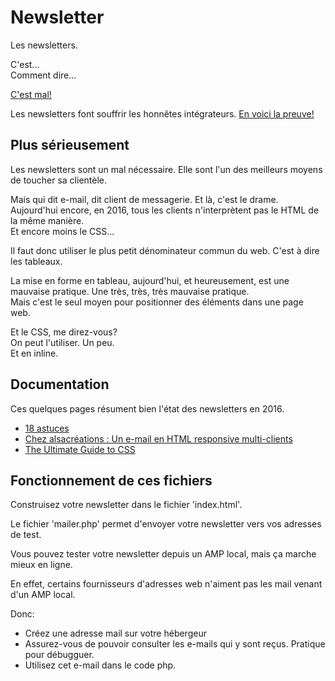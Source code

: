 # Newsletter

Les newsletters.

C'est...  
Comment dire...

[C'est mal!](//youtu.be/oiQG6tP3940)

Les newsletters font souffrir les honnêtes intégrateurs. [En voici la preuve!](//www.commitstrip.com/fr/2016/01/21/anything-goes/)

## Plus sérieusement

Les newsletters sont un mal nécessaire. Elle sont l'un des meilleurs moyens de toucher sa clientèle.

Mais qui dit e-mail, dit client de messagerie. Et là, c'est le drame.  
Aujourd'hui encore, en 2016, tous les clients n'interprètent pas le HTML de la même manière.  
Et encore moins le CSS...

Il faut donc utiliser le plus petit dénominateur commun du web. C'est à dire les tableaux.

La mise en forme en tableau, aujourd'hui, et heureusement, est une mauvaise pratique. Une très, très, très mauvaise pratique.  
Mais c'est le seul moyen pour positionner des éléments dans une page web.

Et le CSS, me direz-vous?  
On peut l'utiliser. Un peu.  
Et en inline.

## Documentation

Ces quelques pages résument bien l'état des newsletters en 2016.

- [18 astuces](//www.incremys.com/creer-newsletter-efficace-18-astuces-incontournables/)
- [Chez alsacréations : Un e-mail en HTML responsive multi-clients](//www.alsacreations.com/tuto/lire/1533-un-e-mail-en-html-responsive-multi-clients.html)
- [The Ultimate Guide to CSS](//www.campaignmonitor.com/css/b/)



## Fonctionnement de ces fichiers

Construisez votre newsletter dans le fichier 'index.html'.

Le fichier 'mailer.php' permet d'envoyer votre newsletter vers vos adresses de test.

Vous pouvez tester votre newsletter depuis un AMP local, mais ça marche mieux en ligne.

En effet, certains fournisseurs d'adresses web n'aiment pas les mail venant d'un AMP local.

Donc:
- Créez une adresse mail sur votre hébergeur
- Assurez-vous de pouvoir consulter les e-mails qui y sont reçus. Pratique pour débugguer.
- Utilisez cet e-mail dans le code php.

